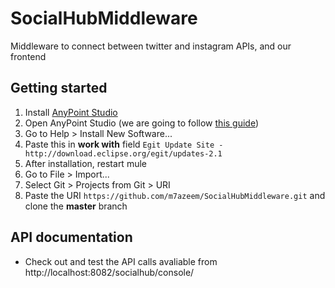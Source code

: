 # SocialHubMiddleware
Middleware to connect between twitter and instagram APIs, and our frontend

## Getting started 
1. Install [AnyPoint Studio](https://www.mulesoft.com/lp/dl/studio)
2. Open AnyPoint Studio (we are going to follow [this guide](https://docs.mulesoft.com/mule-user-guide/v/3.3/using-git-with-studio))
3. Go to Help > Install New Software...
4. Paste this in **work with** field ``` Egit Update Site - http://download.eclipse.org/egit/updates-2.1 ```
5. After installation, restart mule
6. Go to File > Import...
7. Select Git > Projects from Git > URI
8. Paste the URI ``` https://github.com/m7azeem/SocialHubMiddleware.git ``` and clone the **master** branch


## API documentation
- Check out and test the API calls avaliable from http://localhost:8082/socialhub/console/